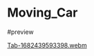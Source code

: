 # Moving_Car
#preview


[Tab-1682439593398.webm](https://user-images.githubusercontent.com/88844603/234340940-112c08b2-1b87-4210-811e-7c7be20a96d1.webm)

